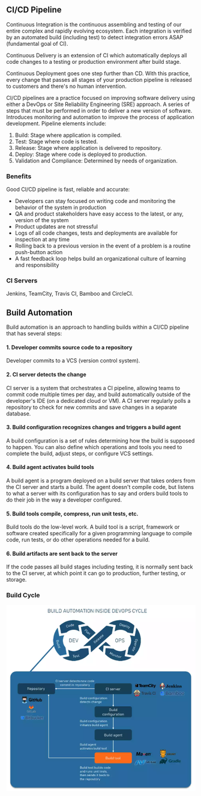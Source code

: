 ## CI/CD Pipeline

Continuous Integration is the continuous assembling and testing of our entire complex and rapidly evolving ecosystem. Each integration is verified by an automated build (including test) to detect integration errors ASAP (fundamental goal of CI).

Continuous Delivery is an extension of CI which automatically deploys all code changes to a testing or production environment after build stage.

Continuous Deployment goes one step further than CD. With this practice, every change that passes all stages of your production pipeline is released to customers and there's no human intervention.

CI/CD pipelines are a practice focused on improving software delivery using either a DevOps or Site Reliability Engineering (SRE) approach. A series of steps that must be performed in order to deliver a new version of software. Introduces monitoring and automation to improve the process of application development. Pipeline elements include:

1. Build: Stage where application is compiled.
2. Test: Stage where code is tested.
3. Release: Stage where application is delivered to repository.
4. Deploy: Stage where code is deployed to production.
5. Validation and Compliance: Determined by needs of organization.

### Benefits

Good CI/CD pipeline is fast, reliable and accurate:

- Developers can stay focused on writing code and monitoring the behavior of the system in production
- QA and product stakeholders have easy access to the latest, or any, version of the system
- Product updates are not stressful
- Logs of all code changes, tests and deployments are available for inspection at any time
- Rolling back to a previous version in the event of a problem is a routine push-button action
- A fast feedback loop helps build an organizational culture of learning and responsibility

### CI Servers

Jenkins, TeamCity, Travis CI, Bamboo and CircleCI.

## Build Automation

Build automation is an approach to handling builds within a CI/CD pipeline that has several steps:

#### 1. Developer commits source code to a repository

Developer commits to a VCS (version control system).

#### 2. CI server detects the change

CI server is a system that orchestrates a CI pipeline, allowing teams to commit code multiple times per day, and build automatically outside of the developer's IDE (on a dedicated cloud or VM). A CI server regularly polls a repository to check for new commits and save changes in a separate database.

#### 3. Build configuration recognizes changes and triggers a build agent

A build configuration is a set of rules determining how the build is supposed to happen. You can also define which operations and tools you need to complete the build, adjust steps, or configure VCS settings.

#### 4. Build agent activates build tools

A build agent is a program deployed on a build server that takes orders from the CI server and starts a build. The agent doesn't compile code, but listens to what a server with its configuration has to say and orders build tools to do their job in the way a developer configured.

#### 5. Build tools compile, compress, run unit tests, etc.

Build tools do the low-level work. A build tool is a script, framework or software created specifically for a given programming language to compile code, run tests, or do other operations needed for a build.

#### 6. Build artifacts are sent back to the server

If the code passes all build stages including testing, it is normally sent back to the CI server, at which point it can go to production, further testing, or storage.

### Build Cycle

<img src="../assets/build-automation.png">
